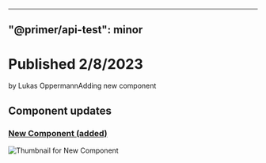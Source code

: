 
---
"@primer/api-test": minor
---
# Published 2/8/2023
by Lukas OppermannAdding new component
## Component updates
### [New Component (added)](https://www.figma.com/file/HD7FUvOEHLtWvWuhu1AUaJ?node-id=226:36)
  ![Thumbnail for New Component](https://s3-alpha.figma.com/checkpoints/IMk/udn/WC6sIrYo0Ev9jCcH/component_thumbnail_0.png?X-Amz-Algorithm=AWS4-HMAC-SHA256&X-Amz-Credential=AKIAQ4GOSFWC3T6QNBUC%2F20230205%2Fus-west-2%2Fs3%2Faws4_request&X-Amz-Date=20230205T120000Z&X-Amz-Expires=604800&X-Amz-SignedHeaders=host&X-Amz-Signature=a327e20e34410ad03adafc489d2cca0eb2b9fa439813714348fd6ba692ef34cd)
